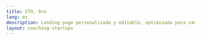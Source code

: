 ```yaml
---
title: CTO, bro
lang: es
description: Landing page personalizada y editable, optimizada para campañas de marketing.
layout: coaching-startups
---
```


